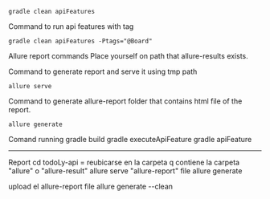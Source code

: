 ```shell
gradle clean apiFeatures
````
Command to run api features with tag

```shell
gradle clean apiFeatures -Ptags="@Board"
```
Allure report commands
Place yourself on path that allure-results exists.

Command to generate report and serve it using tmp path
```shell
allure serve
```

Command to generate allure-report folder that contains html file of the report.
```shell
allure generate
```

Comand running
gradle build
gradle executeApiFeature
gradle apiFeature

**********************
Report
cd todoLy-api = reubicarse en la carpeta q contiene la carpeta "allure" o "allure-result"
allure serve
"allure-report" file
allure generate

upload el allure-report file
allure generate --clean